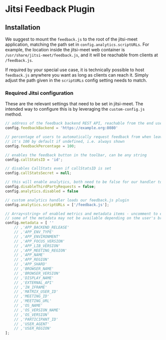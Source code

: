 # Jitsi Feedback Plugin

## Installation

We suggest to mount the `feedback.js` to the root of the jitsi-meet application, matching the path set in `config.analytics.scriptURLs`.
For example, the location inside the jitsi-meet web container is `/usr/share/jitsi-meet/feedback.js`, and it will be reachable from clients at `/feedback.js`.

If required by your special use case, it is technically possible to host `feedback.js` anywhere you want as long as clients can reach it. Simply adjust the path given in the `scriptURLs` config setting needs to match.

### Required Jitsi configuration

These are the relevant settings that need to be set in jitsi-meet.
The intended way to configure this is by leveraging the `custom-config.js` method.

```javascript
// address of the feedback backend REST API, reachable from the end user device
config.feedbackBackend = 'https://example.org:8080'

// percentage of users to automatically request feedback from when leaving the call
// it's 100 by default if undefined, i.e. always shown
config.feedbackPercentage = 100;

// enables the feedback button in the toolbar, can be any string
config.callStatsID = 'id';

// disables CallStats even if callStatsID is set
config.callStatsSecret = null;

// this will enable analytics, both need to be false for our handler to work
config.disableThirdPartyRequests = false;
config.analytics.disabled = false

// custom analytics handler loads our feedback.js plugin
config.analytics.scriptURLs = ['/feedback.js'];

// Array<string> of enabled metrics and metadata items - uncomment to enable
// some of the metadata may not be available depending on the user's browser and device as well as the configuration of the jitsi backend
config.metadata = [ ''
    // ,'APP_BACKEND_RELEASE'
    // ,'APP_ENV_TYPE'
    // ,'APP_ENVIRONMENT'
    // ,'APP_FOCUS_VERSION'
    // ,'APP_LIB_VERSION'
    // ,'APP_MEETING_REGION'
    // ,'APP_NAME'
    // ,'APP_REGION'
    // ,'APP_SHARD'
    // ,'BROWSER_NAME'
    // ,'BROWSER_VERSION'
    // ,'DISPLAY_NAME'
    // ,'EXTERNAL_API'
    // ,'IN_IFRAME'
    // ,'MATRIX_USER_ID'
    // ,'MEETING_ID'
    // ,'MEETING_URL'
    // ,'OS_NAME'
    // ,'OS_VERSION_NAME'
    // ,'OS_VERSION'
    // ,'PARTICIPANT_ID'
    // ,'USER_AGENT'
    // ,'USER_REGION'
];

```
